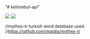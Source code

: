 "# kelimebul-api" 

![](https://github.com/gktnkrdg/kelimebul/workflows/frontend-ci/badge.svg) ![](https://github.com/gktnkrdg/kelimebul/workflows/backend-ci/badge.svg)

 //mythes-tr turkish word database used.
//https://github.com/maidis/mythes-tr